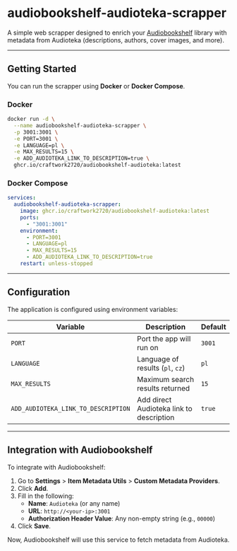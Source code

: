 
# audiobookshelf-audioteka-scrapper

A simple web scrapper designed to enrich your [Audiobookshelf](https://www.audiobookshelf.org/) library with metadata from Audioteka (descriptions, authors, cover images, and more).

---

##  Getting Started

You can run the scrapper using **Docker** or **Docker Compose**.

### Docker

```bash
docker run -d \
  --name audiobookshelf-audioteka-scrapper \
  -p 3001:3001 \
  -e PORT=3001 \
  -e LANGUAGE=pl \
  -e MAX_RESULTS=15 \
  -e ADD_AUDIOTEKA_LINK_TO_DESCRIPTION=true \
  ghcr.io/craftwork2720/audiobookshelf-audioteka:latest
```

### Docker Compose

```yaml
services:
  audiobookshelf-audioteka-scrapper:
    image: ghcr.io/craftwork2720/audiobookshelf-audioteka:latest
    ports:
      - "3001:3001"
    environment:
      - PORT=3001
      - LANGUAGE=pl
      - MAX_RESULTS=15
      - ADD_AUDIOTEKA_LINK_TO_DESCRIPTION=true
    restart: unless-stopped
```

---

## Configuration

The application is configured using environment variables:

| Variable                          | Description                                 | Default |
|----------------------------------|---------------------------------------------|---------|
| `PORT`                           | Port the app will run on                    | `3001`  |
| `LANGUAGE`                       | Language of results (`pl`, `cz`)                  | `pl`    |
| `MAX_RESULTS`                    | Maximum search results returned             | `15`    |
| `ADD_AUDIOTEKA_LINK_TO_DESCRIPTION` | Add direct Audioteka link to description | `true`  |

---

## Integration with Audiobookshelf

To integrate with Audiobookshelf:

1. Go to **Settings** > **Item Metadata Utils** > **Custom Metadata Providers**.
2. Click **Add**.
3. Fill in the following:
   - **Name**: `Audioteka` (or any name)
   - **URL**: `http://<your-ip>:3001`
   - **Authorization Header Value**: Any non-empty string (e.g., `00000`)
4. Click **Save**.

Now, Audiobookshelf will use this service to fetch metadata from Audioteka.